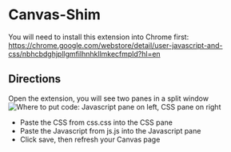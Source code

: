 # Canvas-Shim
You will need to install this extension into Chrome first:
https://chrome.google.com/webstore/detail/user-javascript-and-css/nbhcbdghjpllgmfilhnhkllmkecfmpld?hl=en

## Directions
Open the extension, you will see two panes in a split window
![Where to put code: Javascript pane on left, CSS pane on right](https://github.com/tr-rmit/canvas-shim/blob/master/Where%20to%20put%20code.png)

- Paste the CSS from css.css into the CSS pane
- Paste the Javascript from js.js into the Javascript pane
- Click save, then refresh your Canvas page
